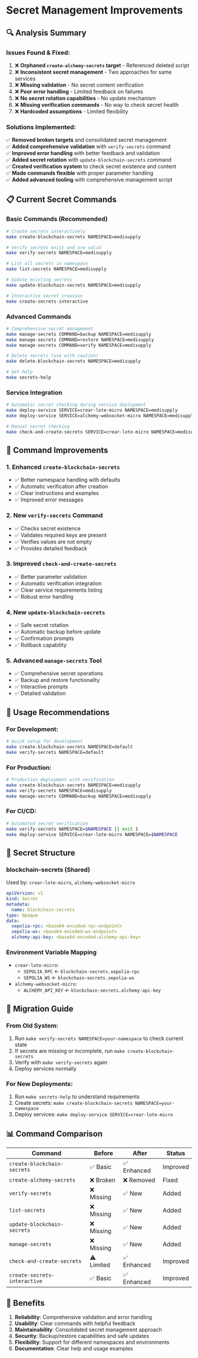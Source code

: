 # Secret Management Improvements

## 🔍 **Analysis Summary**

### **Issues Found & Fixed:**

1. ❌ **Orphaned `create-alchemy-secrets` target** - Referenced deleted script
2. ❌ **Inconsistent secret management** - Two approaches for same services  
3. ❌ **Missing validation** - No secret content verification
4. ❌ **Poor error handling** - Limited feedback on failures
5. ❌ **No secret rotation capabilities** - No update mechanism
6. ❌ **Missing verification commands** - No way to check secret health
7. ❌ **Hardcoded assumptions** - Limited flexibility

### **Solutions Implemented:**

✅ **Removed broken targets** and consolidated secret management  
✅ **Added comprehensive validation** with `verify-secrets` command  
✅ **Improved error handling** with better feedback and validation  
✅ **Added secret rotation** with `update-blockchain-secrets` command  
✅ **Created verification system** to check secret existence and content  
✅ **Made commands flexible** with proper parameter handling  
✅ **Added advanced tooling** with comprehensive management script  

## 📋 **Current Secret Commands**

### **Basic Commands (Recommended)**
```bash
# Create secrets interactively
make create-blockchain-secrets NAMESPACE=medisupply

# Verify secrets exist and are valid
make verify-secrets NAMESPACE=medisupply

# List all secrets in namespace
make list-secrets NAMESPACE=medisupply

# Update existing secrets
make update-blockchain-secrets NAMESPACE=medisupply

# Interactive secret creation
make create-secrets-interactive
```

### **Advanced Commands**
```bash
# Comprehensive secret management
make manage-secrets COMMAND=backup NAMESPACE=medisupply
make manage-secrets COMMAND=restore NAMESPACE=medisupply
make manage-secrets COMMAND=verify NAMESPACE=medisupply

# Delete secrets (use with caution)
make delete-blockchain-secrets NAMESPACE=medisupply

# Get help
make secrets-help
```

### **Service Integration**
```bash
# Automatic secret checking during service deployment
make deploy-service SERVICE=crear-lote-micro NAMESPACE=medisupply
make deploy-service SERVICE=alchemy-websocket-micro NAMESPACE=medisupply

# Manual secret checking
make check-and-create-secrets SERVICE=crear-lote-micro NAMESPACE=medisupply
```

## 🔧 **Command Improvements**

### **1. Enhanced `create-blockchain-secrets`**
- ✅ Better namespace handling with defaults
- ✅ Automatic verification after creation
- ✅ Clear instructions and examples
- ✅ Improved error messages

### **2. New `verify-secrets` Command**
- ✅ Checks secret existence
- ✅ Validates required keys are present
- ✅ Verifies values are not empty
- ✅ Provides detailed feedback

### **3. Improved `check-and-create-secrets`**
- ✅ Better parameter validation
- ✅ Automatic verification integration
- ✅ Clear service requirements listing
- ✅ Robust error handling

### **4. New `update-blockchain-secrets`**
- ✅ Safe secret rotation
- ✅ Automatic backup before update
- ✅ Confirmation prompts
- ✅ Rollback capability

### **5. Advanced `manage-secrets` Tool**
- ✅ Comprehensive secret operations
- ✅ Backup and restore functionality
- ✅ Interactive prompts
- ✅ Detailed validation

## 🎯 **Usage Recommendations**

### **For Development:**
```bash
# Quick setup for development
make create-blockchain-secrets NAMESPACE=default
make verify-secrets NAMESPACE=default
```

### **For Production:**
```bash
# Production deployment with verification
make create-blockchain-secrets NAMESPACE=medisupply
make verify-secrets NAMESPACE=medisupply
make manage-secrets COMMAND=backup NAMESPACE=medisupply
```

### **For CI/CD:**
```bash
# Automated secret verification
make verify-secrets NAMESPACE=$NAMESPACE || exit 1
make deploy-service SERVICE=crear-lote-micro NAMESPACE=$NAMESPACE
```

## 🔐 **Secret Structure**

### **blockchain-secrets (Shared)**
Used by: `crear-lote-micro`, `alchemy-websocket-micro`

```yaml
apiVersion: v1
kind: Secret
metadata:
  name: blockchain-secrets
type: Opaque
data:
  sepolia-rpc: <base64-encoded-rpc-endpoint>
  sepolia-ws: <base64-encoded-ws-endpoint>
  alchemy-api-key: <base64-encoded-alchemy-api-key>
```

### **Environment Variable Mapping**
- `crear-lote-micro`:
  - `SEPOLIA_RPC` ← `blockchain-secrets.sepolia-rpc`
  - `SEPOLIA_WS` ← `blockchain-secrets.sepolia-ws`
- `alchemy-websocket-micro`:
  - `ALCHEMY_API_KEY` ← `blockchain-secrets.alchemy-api-key`

## 🚀 **Migration Guide**

### **From Old System:**
1. Run `make verify-secrets NAMESPACE=your-namespace` to check current state
2. If secrets are missing or incomplete, run `make create-blockchain-secrets`
3. Verify with `make verify-secrets` again
4. Deploy services normally

### **For New Deployments:**
1. Run `make secrets-help` to understand requirements
2. Create secrets: `make create-blockchain-secrets NAMESPACE=your-namespace`
3. Deploy services: `make deploy-service SERVICE=crear-lote-micro`

## 📊 **Command Comparison**

| Command | Before | After | Status |
|---------|--------|-------|--------|
| `create-blockchain-secrets` | ✅ Basic | ✅ Enhanced | Improved |
| `create-alchemy-secrets` | ❌ Broken | ❌ Removed | Fixed |
| `verify-secrets` | ❌ Missing | ✅ New | Added |
| `list-secrets` | ❌ Missing | ✅ New | Added |
| `update-blockchain-secrets` | ❌ Missing | ✅ New | Added |
| `manage-secrets` | ❌ Missing | ✅ New | Added |
| `check-and-create-secrets` | ⚠️ Limited | ✅ Enhanced | Improved |
| `create-secrets-interactive` | ✅ Basic | ✅ Enhanced | Improved |

## 🎉 **Benefits**

1. **Reliability**: Comprehensive validation and error handling
2. **Usability**: Clear commands with helpful feedback
3. **Maintainability**: Consolidated secret management approach
4. **Security**: Backup/restore capabilities and safe updates
5. **Flexibility**: Support for different namespaces and environments
6. **Documentation**: Clear help and usage examples
